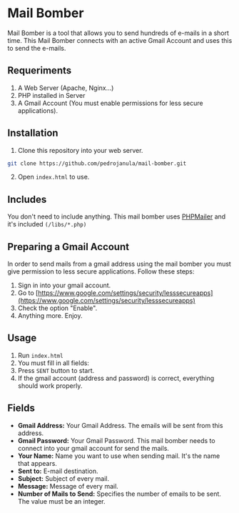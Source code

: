 # Mail Bomber

Mail Bomber is a tool that allows you to send hundreds of e-mails in a short time. This Mail Bomber connects with an active Gmail Account and uses this to send the e-mails.

## Requeriments
1. A Web Server (Apache, Nginx...)
2. PHP installed in Server
3. A Gmail Account (You must enable permissions for less secure applications).
 

## Installation
1. Clone this repository into your web server.
```bash
git clone https://github.com/pedrojanula/mail-bomber.git
```
2. Open `index.html` to use.


## Includes
You don't need to include anything. This mail bomber uses [PHPMailer](https://github.com/PHPMailer/PHPMailer) and it's included `(/libs/*.php)`

## Preparing a Gmail Account

In order to send mails from a gmail address using the mail bomber you must give permission to less secure applications. Follow these steps:

1. Sign in into your gmail account.
2. Go to [https://www.google.com/settings/security/lesssecureapps](https://www.google.com/settings/security/lesssecureapps)
3. Check the option "Enable".
4. Anything more. Enjoy.

## Usage

1. Run `index.html`
2. You must fill in all fields:
3. Press `SENT` button to start.
4. If the gmail account (address and password) is correct, everything should work properly.


## Fields

- **Gmail Address:** Your Gmail Address. The emails will be sent from this address.
- **Gmail Password:** Your Gmail Password. This mail bomber needs to connect into your gmail account for send the mails.
- **Your Name:** Name you want to use when sending mail. It's the name that appears.
- **Sent to:** E-mail destination.
- **Subject:** Subject of every mail.
- **Message:** Message of every mail.
- **Number of Mails to Send:** Specifies the number of emails to be sent. The value must be an integer.
